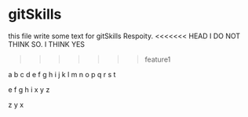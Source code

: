 # gitSkills
this file write some text for gitSkills Respoity.
<<<<<<< HEAD
I DO NOT THINK SO.
I THINK YES
>>>>>>> feature1



a b c d e f g h i j k l m n o p q r s t

e f g h i x y z

z y x
